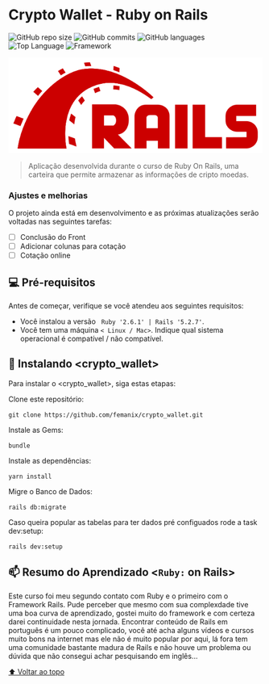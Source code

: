 # Crypto Wallet - Ruby on Rails

<!---Esses são exemplos. Veja https://shields.io para outras pessoas ou para personalizar este conjunto de escudos. Você pode querer incluir dependências, status do projeto e informações de licença aqui--->



![GitHub repo size](https://img.shields.io/github/repo-size/femanix/crypto_wallet?style=social)
![GitHub commits](https://img.shields.io/github/commit-activity/y/femanix/crypto_wallet?label=Commits&logo=github&style=social)
![GitHub languages](https://img.shields.io/github/languages/count/femanix/crypto_wallet?label=Linguagens&logo=ruby&style=social)
![Top Language](https://img.shields.io/github/languages/top/femanix/crypto_wallet?logo=ruby&style=social)
![Framework](https://img.shields.io/badge/Framework-Rails-red?style=social&logo=appveyor)

<img src="rails.svg.png" alt="exemplo imagem">

> Aplicação desenvolvida durante o curso de Ruby On Rails, uma carteira que permite armazenar as informações de cripto moedas.
### Ajustes e melhorias

O projeto ainda está em desenvolvimento e as próximas atualizações serão voltadas nas seguintes tarefas:

- [ ] Conclusão do Front
- [ ] Adicionar colunas para cotação
- [ ] Cotação online

## 💻 Pré-requisitos

Antes de começar, verifique se você atendeu aos seguintes requisitos:
<!---Estes são apenas requisitos de exemplo. Adicionar, duplicar ou remover conforme necessário--->
* Você instalou a versão  ` Ruby '2.6.1' | Rails '5.2.7'`. 
* Você tem uma máquina `< Linux / Mac>`. Indique qual sistema operacional é compatível / não compatível.

## 🚀 Instalando <crypto_wallet>

Para instalar o <crypto_wallet>, siga estas etapas:

Clone este repositório:
```
git clone https://github.com/femanix/crypto_wallet.git
```

Instale as Gems:
```
bundle
```

Instale  as dependências:
```
yarn install
```

Migre o Banco de Dados:
```
rails db:migrate
```
Caso queira popular as tabelas para ter dados pré configuados rode a task dev:setup:
```
rails dev:setup
```

## 📫 Resumo do Aprendizado <`Ruby:` on Rails>

Este curso foi meu segundo contato com Ruby e o primeiro com o Framework Rails. Pude perceber que mesmo com sua complexdade tive uma boa curva de aprendizado, gostei muito do framework e com certeza darei continuidade nesta jornada. Encontrar conteúdo de Rails em português é um pouco complicado, você até acha alguns vídeos e cursos muito bons na internet mas ele não é muito popular por aqui, lá fora tem uma comunidade bastante madura de Rails e não houve um problema ou dúvida que não consegui achar pesquisando em inglês... 




[⬆ Voltar ao topo](#crypto_wallet)<br>